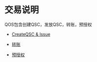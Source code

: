 # 交易说明

QOS包含创建QSC，发放QSC，转账，预授权

* [CreateQSC & Issue](../spec/txs/createqcs_issue_cli.md)

* [转账](../spec/txs/transfer.md)

* [预授权](../spec/txs/approve.md)